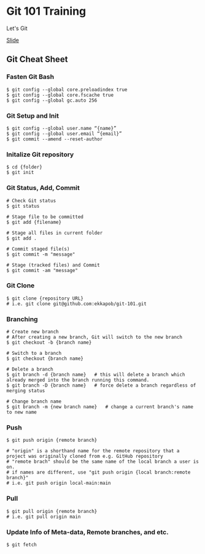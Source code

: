 # Git 101 Training

Let's Git

[Slide](https://docs.google.com/presentation/d/1AVjxR8bVwGqhqVdHnbDtFindELM5OW4Lp-VE00uwYJI/edit?usp=sharing)

## Git Cheat Sheet

### Fasten Git Bash
```
$ git config --global core.preloadindex true
$ git config --global core.fscache true
$ git config --global gc.auto 256
```

### Git Setup and Init

```
$ git config --global user.name “{name}”
$ git config --global user.email “{email}”
$ git commit --amend --reset-author
```

### Initalize Git repository
```
$ cd {folder}
$ git init
```

### Git Status, Add, Commit
```
# Check Git status
$ git status

# Stage file to be committed
$ git add {filename}

# Stage all files in current folder
$ git add .

# Commit staged file(s)
$ git commit -m "message"

# Stage (tracked files) and Commit
$ git commit -am "message"
```

### Git Clone
```
$ git clone {repository URL}
# i.e. git clone git@github.com:ekkapob/git-101.git
```

### Branching
```
# Create new branch
# After creating a new branch, Git will switch to the new branch
$ git checkout -b {branch name}

# Switch to a branch
$ git checkout {branch name}

# Delete a branch
$ git branch -d {branch name}   # this will delete a branch which already merged into the branch running this command.
$ git branch -D {branch name}   # force delete a branch regardless of merging status

# Change branch name
$ git branch -m {new branch name}   # change a current branch's name to new name
```

### Push
```
$ git push origin {remote branch}

# "origin" is a shorthand name for the remote repository that a project was originally cloned from e.g. GitHub repository
# "remote brach" should be the same name of the local branch a user is on.
# if names are different, use "git push origin {local branch:remote branch}"
# i.e. git push origin local-main:main
```

### Pull
```
$ git pull origin {remote branch}
# i.e. git pull origin main
```

### Update Info of Meta-data, Remote branches, and etc.
```
$ git fetch
```
